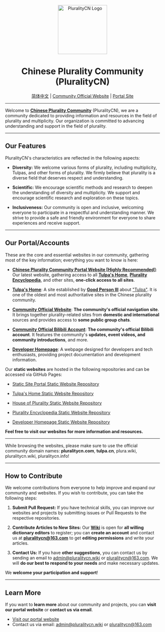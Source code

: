 <div align=center>
  <img width=160 src="https://avatars.githubusercontent.com/u/140780823?s=200&v=4"  alt="PluralityCN Logo"/>
  <h1 align="center" href="https://www.pluralitcycn.com">Chinese Plurality Community (PluralityCN)</h1> 
</div>

<!--<center>!-->
  <p align="center"><a href="./profile/README.md">简体中文</a> | <a href="https://www.pluralitycn.com">Community Official Website</a> | <a href="https://portal.pluralitycn.com">Portal Site</a></p>
<!--</center>!-->

---

Welcome to [**Chinese Plurality Community**](https://www.pluralitycn.com) (PluralityCN), we are a community dedicated to providing information and resources in the field of plurality and multiplicity. Our organization is committed to advancing understanding and support in the field of plurality.

---

## Our Features

PluralityCN's characteristics are reflected in the following aspects:

- **Diversity:** We welcome various forms of plurality, including multiplicity, Tulpas, and other forms of plurality. We firmly believe that plurality is a diverse field that deserves respect and understanding.

- **Scientific:** We encourage scientific methods and research to deepen the understanding of diversity and multiplicity. We support and encourage scientific research and exploration on these topics.

- **Inclusiveness:** Our community is open and inclusive, welcoming everyone to participate in a respectful and understanding manner. We strive to provide a safe and friendly environment for everyone to share experiences and receive support.

---

## Our Portal/Accounts

These are the core and essential websites in our community, gathering most of the key information; everything you want to know is here:

- [**Chinese Plurality Community Portal Website [Highly Recommended]**](https://portal.pluralitycn.com): Our latest website, gathering access to all [**Tulpa's Home**](https://www.tulpa.cn), [**Plurality Encyclopedia**](https://wiki.pluralitycn.com), and other sites, **one-click access to all sites**.

- [**Tulpa's Home**](https://tulpa.cn): A site established by [**Good Person III**](https://www.tulpa.cn) about ["Tulpa"](https://all-in-one.plura.wiki/archives/Tulpa%E4%BB%AC%EF%BC%9A%E5%88%9B%E9%80%A0%EF%BC%8C%E6%84%8F%E8%AF%86%EF%BC%8C%E4%B8%8E%E6%88%90%E5%A3%B0). It is one of the oldest and most authoritative sites in the Chinese plurality community.

- [**Community Official Website**](https://www.pluralitycn.com): **The community's official navigation site**. It brings together plurality-related sites from **domestic and international** sources and provides access to **some public group chats**.

- [**Community Official Bilibili Account**](https://bili.pluralitycn.wiki): **The community's official Bilibili account**. It features the community's **updates, event videos, and community introductions**, and more.

- [**Developer Homepage**](https://dev.pluralitycn.wiki): A webpage designed for developers and tech enthusiasts, providing project documentation and development information.

Our **static websites** are hosted in the following repositories and can be accessed via GitHub Pages:

- [Static Site Portal Static Website Repository](https://github.com/pluralitycn/pluralitycn.github.io)

- [Tulpa's Home Static Website Repository](https://github.com/pluralitycn/TulpaHome)

- [House of Plurality Static Website Repository](https://github.com/pluralitycn/PluralityHome)

- [Plurality Encyclopedia Static Website Repository](https://github.com/pluralitycn/PluralityWiki)

- [Developer Homepage Static Website Repository](https://github.com/pluralitycn/Developer-Website)

**Feel free to visit our websites for more information and resources.**

---

While browsing the websites, please make sure to use the official community domain names: **pluralitycn.com**, **tulpa.cn**, plura.wiki, pluralitycn.wiki, pluralitycn.info!

---

## How to Contribute

We welcome contributions from everyone to help improve and expand our community and websites. If you wish to contribute, you can take the following steps:

1. **Submit Pull Request:** If you have technical skills, you can improve our websites and projects by submitting issues or Pull Requests to the respective repositories.

2. **Contribute Articles to New Sites:** Our [**Wiki**](https://wiki.pluralitycn.com) is open for **all willing dictionary editors** to register; you can **create an account** and contact us at [**pluralitycn@163.com**](mailto:pluralitycn@163.com) to get **editing permissions** and write your articles.

3. **Contact Us:** If you have **other suggestions**, you can contact us by sending an email to [admin@pluralitycn.wiki](mailto:admin@pluralitycn.wiki) or [pluralitycn@163.com](mailto:pluralitycn@163.com). We will **do our best to respond to your needs** and make necessary updates.

We **welcome your participation and support**!

---

## Learn More

If you want to **learn more** about our community and projects, you can **visit our portal website** or **contact us via email**.

- [Visit our portal website](https://portal.pluralitycn.com)
- Contact us via email: [admin@pluralitycn.wiki](mailto:admin@pluralitycn.wiki) or [pluralitycn@163.com](mailto:pluralitycn@163.com)
